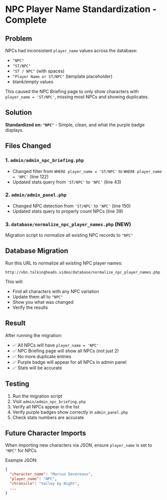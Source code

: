 # NPC Player Name Standardization - Complete

## Problem
NPCs had inconsistent `player_name` values across the database:
- `"NPC"`
- `"ST/NPC"`
- `"ST / NPC"` (with spaces)
- `"Player Name or ST/NPC"` (template placeholder)
- blank/empty values

This caused the NPC Briefing page to only show characters with `player_name = 'ST/NPC'`, missing most NPCs and showing duplicates.

## Solution
**Standardized on: `"NPC"`** - Simple, clean, and what the purple badge displays.

## Files Changed

### 1. `admin/admin_npc_briefing.php`
- Changed filter from `WHERE player_name = 'ST/NPC'` to `WHERE player_name = 'NPC'` (line 122)
- Updated stats query from `'ST/NPC'` to `'NPC'` (line 43)

### 2. `admin/admin_panel.php`
- Changed NPC detection from `'ST/NPC'` to `'NPC'` (line 150)
- Updated stats query to properly count NPCs (line 39)

### 3. `database/normalize_npc_player_names.php` (NEW)
Migration script to normalize all existing NPC records to `"NPC"`

## Database Migration

Run this URL to normalize all existing NPC player names:
```
http://vbn.talkingheads.video/database/normalize_npc_player_names.php
```

This will:
- Find all characters with any NPC variation
- Update them all to `"NPC"`
- Show you what was changed
- Verify the results

## Result

After running the migration:
- ✅ All NPCs will have `player_name = 'NPC'`
- ✅ NPC Briefing page will show all NPCs (not just 2)
- ✅ No more duplicate entries
- ✅ Purple badge will appear for all NPCs in admin panel
- ✅ Stats will be accurate

## Testing

1. Run the migration script
2. Visit `admin/admin_npc_briefing.php`
3. Verify all NPCs appear in the list
4. Verify purple badges show correctly in `admin_panel.php`
5. Check stats numbers are accurate

## Future Character Imports

When importing new characters via JSON, ensure `player_name` is set to `"NPC"` for NPCs.

Example JSON:
```json
{
  "character_name": "Marcus Devereaux",
  "player_name": "NPC",
  "chronicle": "Valley by Night",
  ...
}
```

